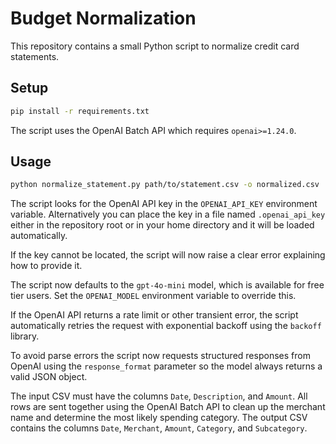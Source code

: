 # Budget Normalization

This repository contains a small Python script to normalize credit card statements.

## Setup

```bash
pip install -r requirements.txt
```

The script uses the OpenAI Batch API which requires `openai>=1.24.0`.

## Usage

```bash
python normalize_statement.py path/to/statement.csv -o normalized.csv
```

The script looks for the OpenAI API key in the `OPENAI_API_KEY` environment
variable. Alternatively you can place the key in a file named
`.openai_api_key` either in the repository root or in your home directory and
it will be loaded automatically.

If the key cannot be located, the script will now raise a clear error
explaining how to provide it.

The script now defaults to the `gpt-4o-mini` model, which is available for
free tier users. Set the `OPENAI_MODEL` environment variable to override this.

If the OpenAI API returns a rate limit or other transient error, the script
automatically retries the request with exponential backoff using the `backoff`
library.

To avoid parse errors the script now requests structured responses from
OpenAI using the `response_format` parameter so the model always returns a
valid JSON object.

The input CSV must have the columns `Date`, `Description`, and `Amount`. All rows
are sent together using the OpenAI Batch API to clean up the merchant name and
determine the most likely spending category. The output CSV contains the columns
`Date`, `Merchant`, `Amount`, `Category`, and `Subcategory`.

